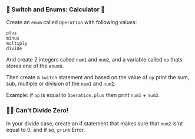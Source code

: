 ### 🍋 Switch and Enums: Calculator 🔀

Create an `enum` called `Operation` with following values:

```
plus
minus
multiply
divide
```

And create 2 integers called `num1` and `num2`, and a variable called `op` thats stores one of the `enum`s.

Then create a `switch` statement and based on the value of `op` print the sum, sub, multiple or division of the `num1` and `num2`.

Example:
if `op` is equal to `Operation.plus` then print `num1` + `num2`.

### 🤼‍♂️ Can't Divide Zero!

In your divide case, create an if statement that makes sure that `num2` is'nt equal to 0, and if so, `print` Error.
